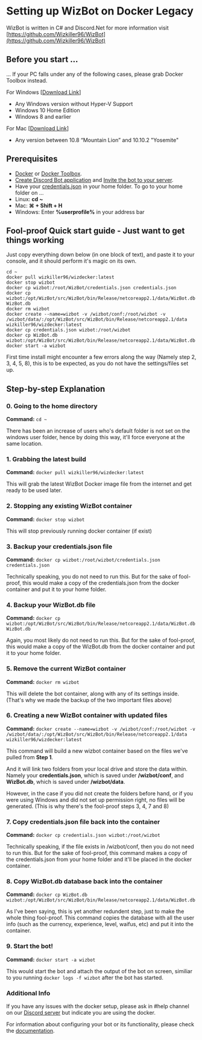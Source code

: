 # Setting up WizBot on Docker Legacy

WizBot is written in C\# and Discord.Net for more information visit [https://github.com/Wizkiller96/WizBot](https://github.com/Wizkiller96/WizBot)

## Before you start ...

... If your PC falls under any of the following cases, please grab Docker Toolbox instead.

For Windows \[[Download Link](https://download.docker.com/win/stable/DockerToolbox.exe)\]

* Any Windows version without Hyper-V Support
* Windows 10 Home Edition
* Windows 8 and earlier

For Mac \[[Download Link](https://download.docker.com/mac/stable/DockerToolbox.pkg)\]

* Any version between 10.8 “Mountain Lion” and 10.10.2 "Yosemite"

## Prerequisites

* [Docker](https://store.docker.com/search?type=edition&offering=community) or [Docker Toolbox](https://www.docker.com/products/docker-toolbox).
* [Create Discord Bot application](http://wizbot.readthedocs.io/en/latest/JSON%20Explanations/#creating-discord-bot-application) and [Invite the bot to your server](http://wizbot.readthedocs.io/en/latest/JSON%20Explanations/#inviting-your-bot-to-your-server). 
* Have your [credentials.json](http://wizbot.readthedocs.io/en/latest/JSON%20Explanations/#setting-up-your-credentials) in your home folder. To go to your home folder on ...
* Linux: **cd ~**
* Mac: **⌘ + Shift + H**
* Windows: Enter **%userprofile%** in your address bar

## Fool-proof Quick start guide - Just want to get things working

Just copy everything down below \(in one block of text\), and paste it to your console, and it should perform it's magic on its own.

```text
cd ~
docker pull wizkiller96/wizdecker:latest
docker stop wizbot
docker cp wizbot:/root/WizBot/credentials.json credentials.json
docker cp wizbot:/opt/WizBot/src/WizBot/bin/Release/netcoreapp2.1/data/WizBot.db WizBot.db
docker rm wizbot
docker create --name=wizbot -v /wizbot/conf:/root/wizbot -v /wizbot/data/:/opt/WizBot/src/WizBot/bin/Release/netcoreapp2.1/data wizkiller96/wizdecker:latest
docker cp credentials.json wizbot:/root/wizbot
docker cp WizBot.db wizbot:/opt/WizBot/src/WizBot/bin/Release/netcoreapp2.1/data/WizBot.db
docker start -a wizbot
```

First time install might encounter a few errors along the way \(Namely step 2, 3, 4, 5, 8\), this is to be expected, as you do not have the settings/files set up.

## Step-by-step Explanation

### 0. Going to the home directory

**Command:** `cd ~`

There has been an increase of users who's default folder is not set on the windows user folder, hence by doing this way, it'll force everyone at the same location.

### 1. Grabbing the latest build

**Command:** `docker pull wizkiller96/wizdecker:latest`

This will grab the latest WizBot Docker image file from the internet and get ready to be used later.

### 2. Stopping any existing WizBot container

**Command:** `docker stop wizbot`

This will stop previously running docker container \(if exist\)

### 3. Backup your credentials.json file

**Command:** `docker cp wizbot:/root/wizbot/credentials.json credentials.json`

Technically speaking, you do not need to run this. But for the sake of fool-proof, this would make a copy of the credentials.json from the docker container and put it to your home folder.

### 4. Backup your WizBot.db file

**Command:** `docker cp wizbot:/opt/WizBot/src/WizBot/bin/Release/netcoreapp2.1/data/WizBot.db WizBot.db`

Again, you most likely do not need to run this. But for the sake of fool-proof, this would make a copy of the WizBot.db from the docker container and put it to your home folder.

### 5. Remove the current WizBot container

**Command:** `docker rm wizbot`

This will delete the bot container, along with any of its settings inside. \(That's why we made the backup of the two important files above\)

### 6. Creating a new WizBot container with updated files

**Command:** `docker create --name=wizbot -v /wizbot/conf:/root/wizbot -v /wizbot/data/:/opt/WizBot/src/WizBot/bin/Release/netcoreapp2.1/data wizkiller96/wizdecker:latest`

This command will build a new wizbot container based on the files we've pulled from **Step 1**.

And it will link two folders from your local drive and store the data within. Namely your **credentials.json**, which is saved under **/wizbot/conf**, and **WizBot.db**, which is saved under **/wizbot/data**.

However, in the case if you did not create the folders before hand, or if you were using Windows and did not set up permission right, no files will be generated. \(This is why there's the fool-proof steps 3, 4, 7 and 8\)

### 7. Copy credentials.json file back into the container

**Command:** `docker cp credentials.json wizbot:/root/wizbot`

Technically speaking, if the file exists in /wizbot/conf, then you do not need to run this. But for the sake of fool-proof, this command makes a copy of the credentials.json from your home folder and it'll be placed in the docker container.

### 8. Copy WizBot.db database back into the container

**Command:** `docker cp WizBot.db wizbot:/opt/WizBot/src/WizBot/bin/Release/netcoreapp2.1/data/WizBot.db`

As I've been saying, this is yet another redundent step, just to make the whole thing fool-proof. This command copies the database with all the user info \(such as the currency, experience, level, waifus, etc\) and put it into the container.

### 9. Start the bot!

**Command:** `docker start -a wizbot`

This would start the bot and attach the output of the bot on screen, similiar to you running `docker logs -f wizbot` after the bot has started.

### Additional Info

If you have any issues with the docker setup, please ask in \#help channel on our [Discord server](https://discord.gg/0YNaDOYuD5QOpeNI) but indicate you are using the docker.

For information about configuring your bot or its functionality, please check the [documentation](http://wizbot.readthedocs.io/en/latest).

